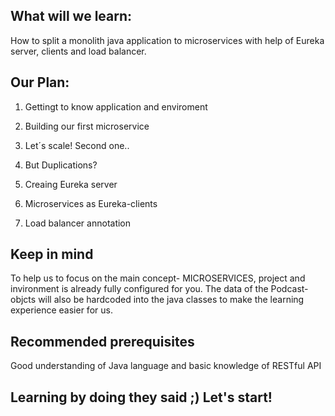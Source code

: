 ## What will we learn:
How to split a monolith java application to microservices with help of Eureka server, clients and load balancer.

## Our Plan:
1) Gettingt to know application and enviroment

2) Building our first microservice

3) Let´s scale! Second one..

4) But Duplications?

5) Creaing Eureka server

6) Microservices as Eureka-clients

7) Load balancer annotation

## Keep in mind
To help us to focus on the main concept- MICROSERVICES, project and invironment is already fully configured for you. The data of the Podcast-objcts will also be hardcoded into the java classes to make the learning experience easier for us. 

## Recommended prerequisites
Good understanding of Java language and basic knowledge of RESTful API

## Learning by doing they said ;) Let's start!

